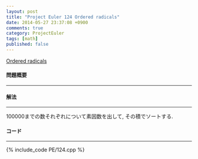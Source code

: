 ```yaml
---
layout: post
title: "Project Euler 124 Ordered radicals"
date: 2014-05-27 23:37:08 +0900
comments: true
category: ProjectEuler
tags: [math]
published: false
---
```


[Ordered radicals](http://projecteuler.net/problem=124)

#### 問題概要

****

#### 解法

****

100000までの数それぞれについて素因数を出して, その積でソートする.

#### コード

****

{% include_code PE/124.cpp %}
